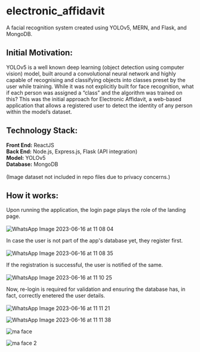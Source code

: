 # electronic_affidavit
A facial recognition system created using YOLOv5, MERN, and Flask, and MongoDB.

## Initial Motivation:

YOLOv5 is a well known deep learning (object detection using computer vision) model, built around a convolutional neural network and highly capable of recognising and classifying objects into classes preset by the user while training. While it was not explicitly built for face recognition, what if each person was assigned a “class” and the algorithm was trained on this? This was the initial approach for Electronic Affidavit, a web-based application that allows a registered user to detect the identity of any person within the model’s dataset.

## Technology Stack:

**Front End:** ReactJS <br>
**Back End:** Node.js, Express.js, Flask (API integration) <br>
**Model:** YOLOv5 <br>
**Database:** MongoDB <br>
<br>
(Image dataset not included in repo files due to privacy concerns.)

## How it works: 

Upon running the application, the login page plays the role of the landing page. <br> 
<br>
![WhatsApp Image 2023-06-16 at 11 08 04](https://github.com/manognya-b/electronic_affidavit/assets/100461186/10053e65-3ffd-46bb-aaf4-011a7bda6194) <br>

In case the user is not part of the app's database yet, they register first.<br> 
<br>
![WhatsApp Image 2023-06-16 at 11 08 35](https://github.com/manognya-b/electronic_affidavit/assets/100461186/7f575873-6765-41be-81c2-5585fef22304) <br>

If the registration is successful, the user is notified of the same.<br>
<br>
![WhatsApp Image 2023-06-16 at 11 10 25](https://github.com/manognya-b/electronic_affidavit/assets/100461186/01bdcf32-c7ce-4dd4-a230-c85ea47faee7)<br>

Now, re-login is required for validation and ensuring the database has, in fact, correctly enetered the user details.<br>
<br>
![WhatsApp Image 2023-06-16 at 11 11 21](https://github.com/manognya-b/electronic_affidavit/assets/100461186/4ac8b10b-0772-49e6-a12a-c11f353ea9db)<br>


![WhatsApp Image 2023-06-16 at 11 11 38](https://github.com/manognya-b/electronic_affidavit/assets/100461186/f4c10e39-e0c6-4b18-80a4-a2932abdfc5d)<br>

![ma face](https://github.com/manognya-b/electronic_affidavit/assets/100461186/307e4ebe-d7d1-4daa-bffa-5ac1836b2f8e)<br>

![ma face 2](https://github.com/manognya-b/electronic_affidavit/assets/100461186/ff404dfa-e4c2-4cd4-8437-34a82bac9e1f)<br>

